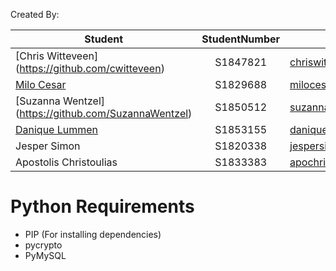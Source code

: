 Created By:

| Student                                               | StudentNumber  | E-mail adress
| --------------                                        |:-------------: | -------------------
| [Chris Witteveen] (https://github.com/cwitteveen)     | S1847821       | chriswitteveen2@hotmail.com
| [Milo Cesar](https://github.com/milo526)              | S1829688       | milocesar1@gmail.com
| [Suzanna Wentzel] (https://github.com/SuzannaWentzel) | S1850512       | suzannawentzel1708@gmail.com
| [Danique Lummen](https://github.com/daniquel)         | S1853155       | daniquelummen@gmail.com
| Jesper Simon                                          | S1820338       | jespersimon@live.nl
| Apostolis Christoulias                                | S1833383       | apochri@hotmail.com


# Python Requirements

- PIP (For installing dependencies)
- pycrypto
- PyMySQL